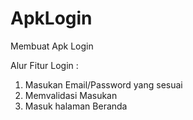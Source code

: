 # ApkLogin
Membuat Apk Login 

Alur Fitur Login :
1. Masukan Email/Password yang sesuai
2. Memvalidasi Masukan
3. Masuk halaman Beranda
